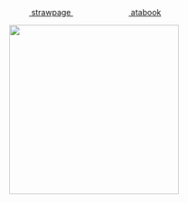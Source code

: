 <div align="center"> ‎‎‎ ‎<a href="https://keiuzu.straw.page"> strawpage </a>   ‎ ‎‎‎ ‎‎ ‎‎  ‎ ‎‎‎ ‎‎ ‎‎     ‎ ‎‎‎‎ ‎‎‎ ‎‎ ‎‎ ‎‎‎‎‎‎ ‎‎‎  ‎  ‎‎‎‎‎  ‎‎  ‎ ‎‎‎‎‎  ‎‎ ‎‎ ‎‎   ‎ ‎‎‎‎‎‎ ‎‎‎<a href="https://uzukei.atabook.org"> atabook</a>   
 </div> 


<p align="center"> <img src="https://i.imgur.com/yh183SP.png" width="300" height="300"> </p>
<p align="center"> 
 
